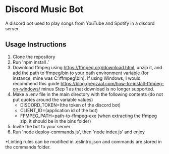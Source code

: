# Discord Music Bot

A discord bot used to play songs from YouTube and Spotify in a discord server.

## Usage Instructions

1. Clone the repository
2. Run 'npm install .'
3. Download ffmpeg using https://ffmpeg.org/download.html, unzip it, and add the path to ffmpeg/bin to your path environment variable (for instance, mine was C:\ffmpeg\bin). If using Windows, I would recommend this guide https://blog.gregzaal.com/how-to-install-ffmpeg-on-windows/ minus Step 1 as that download is no longer supported.
4. Make a .env file in the main directory with the following contents (do not put quotes around the variable values)
    - DISCORD_TOKEN=(the token of the discord bot)
    - CLIENT_ID=(application id of the bot)
    - FFMPEG_PATH=path-to-ffmpeg-exe (when extracting the ffmpeg zip, it should be in the bins folder)
5. Invite the bot to your server
6. Run 'node deploy-commands.js', then 'node index.js' and enjoy

*Linting rules can be modified in .eslintrc.json and commands are stored in the commands folder.
